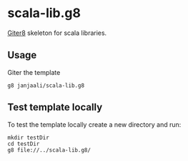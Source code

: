 # scala-lib.g8

[Giter8] skeleton for scala libraries.

## Usage

Giter the template

```shell
g8 janjaali/scala-lib.g8
```

## Test template locally

To test the template locally create a new directory and run:

```shell
mkdir testDir
cd testDir
g8 file://../scala-lib.g8/
```

[Giter8]: http://www.foundweekends.org/giter8/
